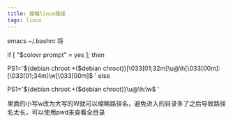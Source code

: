 ```yaml
---
title: 缩略linux路径
tags: linux
---
```

emacs ~/.bashrc  将

if [ "$colovr prompt" = yes ]; then

  PS1='${debian chroot:+($debian chroot)}\[\033[01;32m\]\u@\h\[\033[00m\]:\[\033[01;34m\]\w\[\033[00m\]\$ '
else

  PS1='${debian chroot:+($debian chroot)}\u@\h:\w\$ '

里面的小写w改为大写的W就可以缩略路径名，避免进入的目录多了之后导致路径名太长，可以使用pwd来查看全目录

